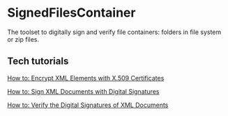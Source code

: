 # SignedFilesContainer
The toolset to digitally sign and verify file containers: folders in file system or zip files.

## Tech tutorials
[How to: Encrypt XML Elements with X.509 Certificates](https://learn.microsoft.com/en-us/dotnet/standard/security/how-to-encrypt-xml-elements-with-x-509-certificates)

[How to: Sign XML Documents with Digital Signatures](https://learn.microsoft.com/en-us/dotnet/standard/security/how-to-sign-xml-documents-with-digital-signatures)

[How to: Verify the Digital Signatures of XML Documents](https://learn.microsoft.com/en-us/dotnet/standard/security/how-to-verify-the-digital-signatures-of-xml-documents)
